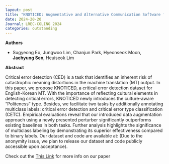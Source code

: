 ```yaml
---
layout: post
title: "KNOTICED: Augmentative and Alternative Communication Software for Language Developmental Disabilities (LREC-COLING 2024)"
date: 2024-20-20
Journal: LREC-COLING 2024
categories: outstanding
---
```


**Authors**
- Sugyeong Eo, Jungwoo Lim, Chanjun Park, Hyeonseok Moon, **Jaehyung Seo**, Heuiseok Lim

**Abstract**

Critical error detection (CED) is a task that identifies an inherent risk of catastrophic meaning distortions in the
machine translation (MT) output. In this paper, we propose KNOTICED, a critical error detection dataset for
English-Korean MT. With the importance of reflecting cultural elements in detecting critical errors, KNOTICED
newly introduces the culture-aware “Politeness” type. Besides, we facilitate two tasks by additionally annotating
multiclass labels: critical error detection and critical error type classification (CETC). Empirical evaluations reveal that
our introduced data augmentation approach using a newly presented perturber significantly outperforms existing
baselines in both tasks. Further analysis highlights the significance of multiclass labeling by demonstrating its
superior effectiveness compared to binary labels. Our dataset and code are available at: (Due to the anonymity
issue, we plan to release our dataset and code publicly accessible upon acceptance).

Check out the [This Link][DOI] for more info on our paper

[DOI]: TBD

